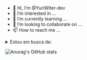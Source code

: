 - 👋 Hi, I’m @YuriWiter-dev
- 👀 I’m interested in ...
- 🌱 I’m currently learning ...
- 💞️ I’m looking to collaborate on ...
- 📫 How to reach me ...

<!---
YuriWiter-dev/YuriWiter-dev is a ✨ special ✨ repository because its `README.md` (this file) appears on your GitHub profile.
You can click the Preview link to take a look at your changes.
--->


<details>
 <summary>Estou em busca de: </summary>
   <br> Aprender mais sobre Dev Mobile<br/>
</details>

![Anurag's GitHub stats](https://github-readme-stats.vercel.app/api?username=YuriWiter-dev&show_icons=true&theme=radical)
